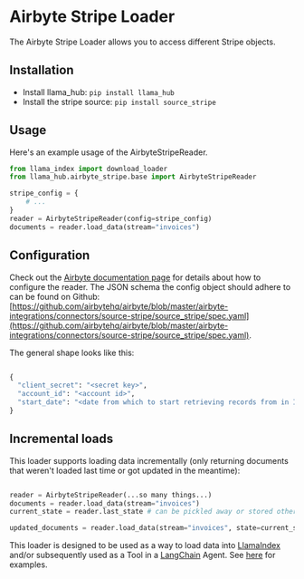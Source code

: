 # Airbyte Stripe Loader

The Airbyte Stripe Loader allows you to access different Stripe objects.

## Installation

* Install llama_hub: `pip install llama_hub`
* Install the stripe source: `pip install source_stripe`

## Usage

Here's an example usage of the AirbyteStripeReader.

```python
from llama_index import download_loader
from llama_hub.airbyte_stripe.base import AirbyteStripeReader

stripe_config = {
    # ...
}
reader = AirbyteStripeReader(config=stripe_config)
documents = reader.load_data(stream="invoices")
```

## Configuration

Check out the [Airbyte documentation page](https://docs.airbyte.com/integrations/sources/stripe/) for details about how to configure the reader.
The JSON schema the config object should adhere to can be found on Github: [https://github.com/airbytehq/airbyte/blob/master/airbyte-integrations/connectors/source-stripe/source_stripe/spec.yaml](https://github.com/airbytehq/airbyte/blob/master/airbyte-integrations/connectors/source-stripe/source_stripe/spec.yaml).

The general shape looks like this:
```python

{
  "client_secret": "<secret key>",
  "account_id": "<account id>",
  "start_date": "<date from which to start retrieving records from in ISO format, e.g. 2020-10-20T00:00:00Z>",
}
```

## Incremental loads

This loader supports loading data incrementally (only returning documents that weren't loaded last time or got updated in the meantime):
```python

reader = AirbyteStripeReader(...so many things...)
documents = reader.load_data(stream="invoices")
current_state = reader.last_state # can be pickled away or stored otherwise

updated_documents = reader.load_data(stream="invoices", state=current_state) # only loads documents that were updated since last time
```

This loader is designed to be used as a way to load data into [LlamaIndex](https://github.com/jerryjliu/gpt_index/tree/main/gpt_index) and/or subsequently used as a Tool in a [LangChain](https://github.com/hwchase17/langchain) Agent. See [here](https://github.com/emptycrown/llama-hub/tree/main) for examples.
